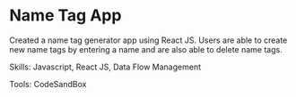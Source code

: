# Name Tag App

Created a name tag generator app using React JS. Users are able to create new name tags by entering a name and are also able to delete name tags.

Skills: Javascript, React JS, Data Flow Management

Tools: CodeSandBox
